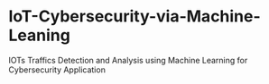 # IoT-Cybersecurity-via-Machine-Leaning
IOTs Traffics Detection and Analysis using Machine Learning for Cybersecurity Application
